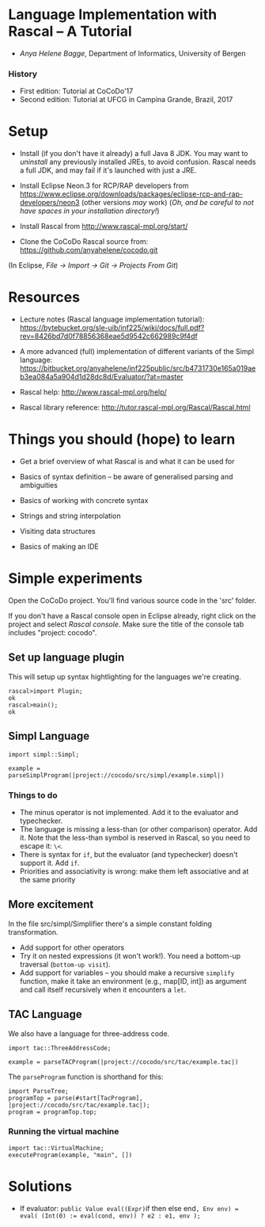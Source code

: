 # Language Implementation with Rascal – A Tutorial

* *Anya Helene Bagge*, Department of Informatics, University of Bergen

### History
* First edition: Tutorial at CoCoDo'17
* Second edition: Tutorial at UFCG in Campina Grande, Brazil, 2017

# Setup

* Install (if you don't have it already) a full Java 8 JDK. You may want to *uninstall* any previously installed JREs, to avoid confusion. Rascal needs a full JDK, and may fail if it's launched with just a JRE.

* Install Eclipse Neon.3 for RCP/RAP developers from https://www.eclipse.org/downloads/packages/eclipse-rcp-and-rap-developers/neon3 (other versions *may* work) (*Oh, and be careful to not have spaces in your installation directory!*)

* Install Rascal from http://www.rascal-mpl.org/start/

* Clone the CoCoDo Rascal source from: https://github.com/anyahelene/cocodo.git

(In Eclipse, *File → Import → Git → Projects From Git*)

# Resources

* Lecture notes (Rascal language implementation tutorial): https://bytebucket.org/sle-uib/inf225/wiki/docs/full.pdf?rev=8426bd7d0f78856368eae5d9542c662989c9f4df

* A more advanced (full) implementation of different variants of the Simpl language: https://bitbucket.org/anyahelene/inf225public/src/b4731730e165a019aeb3ea084a5a904d1d28dc8d/Evaluator/?at=master

* Rascal help: http://www.rascal-mpl.org/help/

* Rascal library reference: http://tutor.rascal-mpl.org/Rascal/Rascal.html

# Things you should (hope) to learn

* Get a brief overview of what Rascal is and what it can be used for

* Basics of syntax definition – be aware of generalised parsing and ambiguities

* Basics of working with concrete syntax

* Strings and string interpolation

* Visiting data structures

* Basics of making an IDE

# Simple experiments
Open the CoCoDo project. You'll find various source code in the 'src' folder.

If you don't have a Rascal console open in Eclipse already, right click on the project and select *Rascal console*. Make sure the title of the console tab includes "project: cocodo".


## Set up language plugin
This will setup up syntax hightlighting for the languages we're creating.

```
rascal>import Plugin;
ok
rascal>main();
ok
```

## Simpl Language
```
import simpl::Simpl;
```

```
example = parseSimplProgram(|project://cocodo/src/simpl/example.simpl|)
```



### Things to do

* The minus operator is not implemented. Add it to the evaluator and typechecker.
* The language is missing a less-than (or other comparison) operator. Add it. Note that the less-than symbol is reserved in Rascal, so you need to escape it: `\<`.
* There is syntax for `if`, but the evaluator (and typechecker) doesn't support it. Add `if`. 
* Priorities and associativity is wrong: make them left associative and at the same priority


## More excitement
In the file src/simpl/Simplifier there's a simple constant folding transformation.

* Add support for other operators
* Try it on nested expressions (it won't work!). You need a bottom-up traversal (`bottom-up visit`).
* Add support for variables – you should make a recursive `simplify` function, make it take an environment (e.g., map[ID, int]) as argument and call itself recursively when it encounters a `let`.

 
## TAC Language
We also have a language for three-address code.


```
import tac::ThreeAddressCode;
```

```
example = parseTACProgram(|project://cocodo/src/tac/example.tac|)
```


The `parseProgram` function is shorthand for this:
```
import ParseTree;
programTop = parse(#start[TacProgram], |project://cocodo/src/tac/example.tac|);
program = programTop.top;
```


### Running the virtual machine
```
import tac::VirtualMachine;
executeProgram(example, "main", [])
```


# Solutions

* If evaluator: `public Value eval((Expr)`if <Expr cond> then <Expr e1> else <Expr e2> end`, Env env)
	= eval( (Int(0) := eval(cond, env)) ? e2 : e1, env );
`
